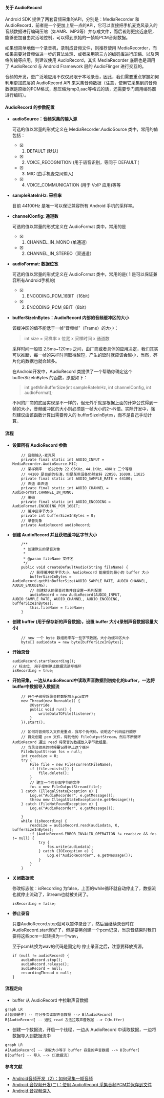 #### 关于 AudioRecord
Android SDK 提供了两套音频采集的API，分别是：MediaRecorder 和 AudioRecord，前者是一个更加上层一点的API，它可以直接把手机麦克风录入的音频数据进行编码压缩（如AMR、MP3等）并存成文件，而后者则更接近底层，能够更加自由灵活地控制，可以得到原始的一帧帧PCM音频数据。

如果想简单地做一个录音机，录制成音频文件，则推荐使用 MediaRecorder，而如果需要对音频做进一步的算法处理、或者采用第三方的编码库进行压缩、以及网络传输等应用，则建议使用 AudioRecord，其实 MediaRecorder 底层也是调用了 AudioRecord 与 Android Framework 层的 AudioFlinger 进行交互的。

音频的开发，更广泛地应用不仅仅局限于本地录音，因此，我们需要重点掌握如何利用更加底层的 AudioRecord API 来采集音频数据（注意，使用它采集到的音频数据是原始的PCM格式，想压缩为mp3,aac等格式的话，还需要专门调用编码器进行编码）。

#### AudioRecord 的参数配置
- **audioSource：音频采集的输入源**

	可选的值以常量的形式定义在 MediaRecorder.AudioSource 类中，常用的值包括：
	- [x] 1. DEFAULT (默认)
	- [x] 2. VOICE_RECOGNITION (用于语音识别，等同于 DEFAULT )
	- [x] 3. MIC (由手机麦克风输入)
	- [x] 4. VOICE_COMMUNICATION (用于 VoIP 应用)等等

- **sampleRateInHz: 采样率**

	目前 44100Hz 是唯一可以保证兼容所有 Android 手机的采样率。

- **channelConfig: 通道数**

	可选的值以常量的形式定义在 AudioFormat 类中，常用的是
	- [x] 1. CHANNEL_IN_MONO (单通道)
	- [x] 2. CHANNEL_IN_STEREO（双通道）

- **audioFormat: 数据位宽**

	可选的值以常量的形式定义在 AudioFormat 类中，常用的是( 1 是可以保证兼容所有Android手机的)
	- [x] 1. ENCODING_PCM_16BIT（16bit）
	- [x] 2. ENCODING_PCM_8BIT（8bit）

- **bufferSizeInBytes：AudioRecord 内部的音频缓冲区的大小**

	该缓冲区的值不能低于一帧“音频帧”（Frame）的大小：

	> int size = 采样率 x 位宽 x 采样时间 x 通道数

	采样时间一般取 2.5ms~120ms 之间，由厂商或者具体的应用决定，我们其实可以推断，每一帧的采样时间取得越短，产生的延时就应该会越小，当然，碎片化的数据也就会越多。

	在Android开发中，AudioRecord 类提供了一个帮助你确定这个 bufferSizeInBytes 的函数，原型如下：

	> int getMinBufferSize(int sampleRateInHz, int channelConfig, int audioFormat);

	不同的厂商的底层实现是不一样的，但无外乎就是根据上面的计算公式得到一帧的大小，音频缓冲区的大小则必须是一帧大小的2～N倍。实际开发中，强烈建议由该函数计算出需要传入的 bufferSizeInBytes，而不是自己手动计算。

#### 流程

- **设置所有 AudioRecord 参数**

	```
	    // 音频输入-麦克风
	    private final static int AUDIO_INPUT = MediaRecorder.AudioSource.MIC;
	    // 采样频率 一般共分为 22.05KHz、44.1KHz、48KHz 三个等级
	    // 44100 是目前的标准，但是某些设备仍然支持 22050，16000，11025
	    private final static int AUDIO_SAMPLE_RATE = 44100;
	    // 声道 单声道
	    private final static int AUDIO_CHANNEL = AudioFormat.CHANNEL_IN_MONO;
	    // 编码
	    private final static int AUDIO_ENCODING = AudioFormat.ENCODING_PCM_16BIT;
	    // 缓冲区字节大小
	    private int bufferSizeInBytes = 0;
	    // 录音对象
	    private AudioRecord audioRecord;
	```
- **创建 AudioRecord 并且获取缓冲区字节大小**

	```
	    /**
	     * 创建默认的录音对象
	     *
	     * @param fileName 文件名
	     */
	    public void createDefaultAudio(String fileName) {
	        // 获得缓冲区字节大小，AudioRecord 能接受的最小的 buffer 大小
	        bufferSizeInBytes = AudioRecord.getMinBufferSize(AUDIO_SAMPLE_RATE, AUDIO_CHANNEL, AUDIO_ENCODING);
	        // 创建默认的录音对象并且设置一系列配置
	        audioRecord = new AudioRecord(AUDIO_INPUT, AUDIO_SAMPLE_RATE, AUDIO_CHANNEL, AUDIO_ENCODING, bufferSizeInBytes);
	        this.fileName = fileName;
	    }
	```
- **创建 buffer (用于保存新的声音数据)，设置 buffer 大小(录制声音数据容量大小)**

	```
	    // new 一个 byte 数组用来存一些字节数据，大小为缓冲区大小
	    byte[] audiodata = new byte[bufferSizeInBytes];
	```

- **开始录音**

	```
	audioRecord.startRecording();
	// 标志位, 用于控制停止数据流读写循环
	isRecording = true;
	```
- **开始采集，一边从AudioRecord中读取声音数据到初始化的buffer，一边将buffer中数据导入数据流**

	```
	    // 开个子线程将录音的数据放入pcm文件
	    new Thread(new Runnable() {
	        @Override
	        public void run() {
	            writeDataTOFile(listener);
	        }
	    }).start();

	    // 如何将音频写入文件是重点，我写个伪代码，说明这个代码运行顺序
	    // 首先创建 pcm 文件，得到他的 FileOutputStream，然后不断循环 AudioRecord 通过 read 将录音的数据放入字节数组里，
	    // 当录音结束的时候要记得停止这个循环
	    FileOutputStream fos = null;
	    int readsize = 0;
	    try {
	        File file = new File(currentFileName);
	        if (file.exists()) {
	            file.delete();
	        }
	        // 建立一个可存取字节的文件
	        fos = new FileOutputStream(file);
	    } catch (IllegalStateException e) {
	        Log.e("AudioRecorder", e.getMessage());
	        throw new IllegalStateException(e.getMessage());
	    } catch (FileNotFoundException e) {
	        Log.e("AudioRecorder", e.getMessage());

	    }
	    while (isRecording) {
	        readsize = audioRecord.read(audiodata, 0, bufferSizeInBytes);
	        if (AudioRecord.ERROR_INVALID_OPERATION != readsize && fos != null) {
	            try {
	                fos.write(audiodata);
	            } catch (IOException e) {
	                Log.e("AudioRecorder", e.getMessage());
	            }
	        }
	    }
	```
- **关闭数据流**

	修改标志位：isRecording 为false，上面的while循环就自动停止了，数据流也就停止流动了，Stream也就被关闭了。
	```
	isRecording = false;
	```
- **停止录音**

	只要AudioRecord.stop就可以暂停录音了，然后当继续录音时在AudioRecord.start就好了，但是要另创建一个pcm记录，当录音结束时我们要将这些pcm一起转换为一个wav，

	至于pcm转换为wav的代码是固定的
	停止录音之后，注意要释放资源。

	```
	if (null != audioRecord) {
	    audioRecord.stop();
	    audioRecord.release();
	    audioRecord = null;
	    recordingThread = null;
	}
	```
#### 流程走向
- buffer 从 AudioRecord 中拉取声音数据
```mermaid
graph LR
A[音频硬件] -- 可分多次读取声音数据 --> B[AudioRecord]
B[AudioRecord] -- 通过 read 方法拉取声音数据 --> C(buffer)
```
- 创建一个数据流，开启一个线程，一边从 AudioRecord 中读取数据，一边将数据导入到数据流中
```mermaid
graph LR
A[AudioRecord] -- 读取大小等于 buffer 容量的声音数据 --> B[buffer]
B[buffer] -- 导入 --> C[数据流]
```
#### 参考文献
- [Android音频开发（2）：如何采集一帧音频](https://blog.51cto.com/ticktick/1749719)
- [Android 音视频开发(二)：使用 AudioRecord 采集音频PCM并保存到文件](https://www.cnblogs.com/renhui/p/7457321.html)
- [Android 音视频深入](https://www.cnblogs.com/jianpanwuzhe/p/8403784.html)


